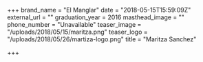 +++
brand_name = "El Manglar"
date = "2018-05-15T15:59:09Z"
external_url = ""
graduation_year = 2016
masthead_image = ""
phone_number = "Unavailable"
teaser_image = "/uploads/2018/05/15/maritza.png"
teaser_logo = "/uploads/2018/05/26/martiza-logo.png"
title = "Maritza Sanchez"

+++
